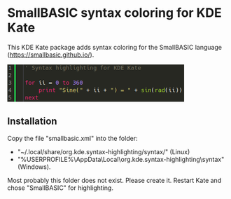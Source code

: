 # SmallBASIC syntax coloring for KDE Kate

This KDE Kate package adds syntax coloring for the SmallBASIC language (https://smallbasic.github.io/).

![Example](https://github.com/Joe7M/smallbasic.kate.syntaxcoloring/blob/main/screenshot.png)

## Installation

Copy the file "smallbasic.xml" into the folder:
- "~/.local/share/org.kde.syntax-highlighting/syntax/" (Linux)
- "%USERPROFILE%\AppData\Local\org.kde.syntax-highlighting\syntax" (Windows).

Most probably this folder does not exist. Please create it. Restart Kate and chose "SmallBASIC" for highlighting.

